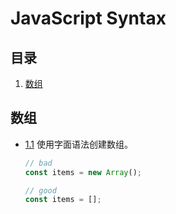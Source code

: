 # JavaScript Syntax

## 目录

1. [数组](#arrays)

## <a id="arrays">数组</a>

<a name="arrays--literals"></a><a name="1.1"></a>

- [1.1](#arrays--literals) 使用字面语法创建数组。

  ```javascript
  // bad
  const items = new Array();

  // good
  const items = [];
  ```
